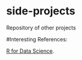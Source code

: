 # side-projects
 Repository of other projects
 
 
 #Interesting References:
 
 [R for Data Science](https://r4ds.had.co.nz).
